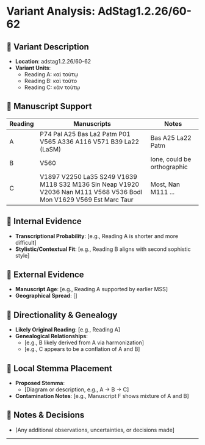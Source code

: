 # Variant Analysis: AdStag1.2.26/60-62

## 📌 Variant Description
- **Location**: adstag1.2.26/60-62
- **Variant Units**: 
  - Reading A: καὶ τούτῳ
  - Reading B: καὶ τoῦτο
  - Reading C: κἀν τούτῳ

## 🧬 Manuscript Support
| Reading | Manuscripts | Notes |
|--------|-------------|-------|
| A      | P74 Pal A25 Bas La2 Patm P01 V565 A336 A116 V571 B39 La22 (LaSM)| Bas A25 La22 Patm |
| B      | V560 | lone, could be orthographic |
| C      | V1897 V2250 La35 S249 V1639 M118 S32 M136 Sin Neap V1920 V2036 Nan M111 V568 V536 Bodl Mon V1629 V569 Est Marc Taur | Most, Nan M111 ... |

## 🧠 Internal Evidence
- **Transcriptional Probability**: [e.g., Reading A is shorter and more difficult]
- **Stylistic/Contextual Fit**: [e.g., Reading B aligns with second sophistic style]

## 🧭 External Evidence
- **Manuscript Age**: [e.g., Reading A supported by earlier MSS]
- **Geographical Spread**: []

## 🔄 Directionality & Genealogy
- **Likely Original Reading**: [e.g., Reading A]
- **Genealogical Relationships**:
  - [e.g., B likely derived from A via harmonization]
  - [e.g., C appears to be a conflation of A and B]

## 🌿 Local Stemma Placement
- **Proposed Stemma**:
  - [Diagram or description, e.g., A → B → C]
- **Contamination Notes**: [e.g., Manuscript F shows mixture of A and B]

## 📝 Notes & Decisions
- [Any additional observations, uncertainties, or decisions made]

---